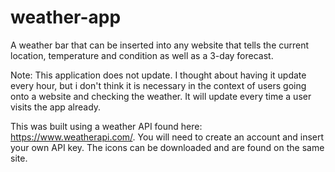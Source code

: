 # weather-app
A weather bar that can be inserted into any website that tells the current location, temperature and condition as well as a 3-day forecast. 

Note: This application does not update. I thought about having it update every hour, but i don't think it is necessary in the context of users going onto a website and checking the weather. It will update every time a user visits the app already. 

This was built using a weather API found here: https://www.weatherapi.com/. You will need to create an account and insert your own API key. The icons can be downloaded and are found on the same site.
